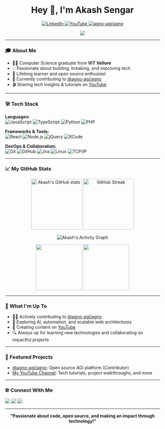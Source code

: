 <h1 align="center">Hey 👋, I'm Akash Sengar</h1>

<p align="center">
  <a href="https://www.linkedin.com/in/akashsengar/">
    <img src="https://img.shields.io/badge/LinkedIn-Connect-blue?style=for-the-badge&logo=linkedin" alt="LinkedIn" />
  </a>
  <a href="https://www.youtube.com/channel/UCk9JLSJrC5W1XmJwaxcxKVQ">
    <img src="https://img.shields.io/badge/YouTube-Subscribe-red?style=for-the-badge&logo=youtube" alt="YouTube" />
  </a>
  <a href="https://github.com/agno-agi/agno">
    <img src="https://img.shields.io/badge/Open%20Source-agno--agi%2Fagno-4B286D?style=for-the-badge&logo=github" alt="agno-agi/agno" />
  </a>
</p>

<p align="center">
  <img src="https://readme-typing-svg.demolab.com?font=Fira+Code&weight=700&size=22&pause=1000&center=true&vCenter=true&width=435&lines=Code.+Create.+Collaborate.;Open+Source+Enthusiast;Always+Learning+%26+Building!">
</p>

---

### 🎓 About Me

- 👨‍🎓 Computer Science graduate from **VIT Vellore**
- 💡 Passionate about building, breaking, and improving tech
- 🌱 Lifelong learner and open source enthusiast
- 🤝 Currently contributing to [@agno-agi/agno](https://github.com/agno-agi/agno)
- 🎬 Sharing tech insights & tutorials on [YouTube](https://www.youtube.com/channel/UCk9JLSJrC5W1XmJwaxcxKVQ)

---

### 🛠️ Tech Stack

**Languages:**  
![JavaScript](https://img.shields.io/badge/-JavaScript-F7DF1E?logo=javascript&logoColor=black)
![TypeScript](https://img.shields.io/badge/-TypeScript-3178C6?logo=typescript&logoColor=white)
![Python](https://img.shields.io/badge/-Python-3776AB?logo=python&logoColor=white)
![PHP](https://img.shields.io/badge/-PHP-777BB4?logo=php&logoColor=white)

**Frameworks & Tools:**  
![React](https://img.shields.io/badge/-React-20232A?logo=react&logoColor=61DAFB)
![Node.js](https://img.shields.io/badge/-Node.js-339933?logo=node.js&logoColor=white)
![jQuery](https://img.shields.io/badge/-jQuery-0769AD?logo=jquery&logoColor=white)
![XCode](https://img.shields.io/badge/-Xcode-1575F9?logo=xcode&logoColor=white)

**DevOps & Collaboration:**  
![Git](https://img.shields.io/badge/-Git-F05032?logo=git&logoColor=white)
![GitHub](https://img.shields.io/badge/-GitHub-181717?logo=github&logoColor=white)
![Jira](https://img.shields.io/badge/-Jira-0052CC?logo=jira&logoColor=white)
![Linux](https://img.shields.io/badge/-Linux-FCC624?logo=linux&logoColor=black)
![TCP/IP](https://img.shields.io/badge/-TCP/IP-008080?logo=protocols.io&logoColor=white)

---

### 📈 My GitHub Stats

<p align="center">
  <img src="https://github-readme-stats.vercel.app/api?username=aakashsengar&show_icons=true&theme=github_dark&hide_border=true&count_private=true" alt="Akash's GitHub stats" height="165"/>
  <img src="https://github-readme-streak-stats.herokuapp.com/?user=aakashsengar&theme=github-dark-blue&hide_border=true" alt="GitHub Streak" height="165"/>
</p>
<p align="center">
  <img src="https://github-readme-activity-graph.cyclic.app/graph?username=aakashsengar&bg_color=0d1117&color=6e40c9&line=6e40c9&point=403d3d&area=true&hide_border=true" alt="Akash's Activity Graph"/>
</p>
<p align="center">
  <img src="https://github-profile-summary-cards.vercel.app/api/cards/repos-per-language?username=aakashsengar&theme=github_dark" height="150"/>
  <img src="https://github-profile-summary-cards.vercel.app/api/cards/most-commit-language?username=aakashsengar&theme=github_dark" height="150"/>
</p>

---

### 🚀 What I'm Up To

- 🧑‍💻 Actively contributing to <a href="https://github.com/agno-agi/agno">@agno-agi/agno</a>
- 🤖 Exploring AI, automation, and scalable web architectures
- 🎥 Creating content on <a href="https://www.youtube.com/channel/UCk9JLSJrC5W1XmJwaxcxKVQ">YouTube</a>
- 🔍 Always up for learning new technologies and collaborating on impactful projects

---

### 📝 Featured Projects

- [@agno-agi/agno](https://github.com/agno-agi/agno): Open source AGI platform (Contributor)
- [My YouTube Channel](https://www.youtube.com/channel/UCk9JLSJrC5W1XmJwaxcxKVQ): Tech tutorials, project walkthroughs, and more

---

### 🌐 Connect With Me

<p>
  <a href="https://www.linkedin.com/in/akashsengar/"><img src="https://img.shields.io/badge/LinkedIn-Profile-blue?logo=linkedin&logoColor=white" /></a>
  <a href="https://www.youtube.com/channel/UCk9JLSJrC5W1XmJwaxcxKVQ"><img src="https://img.shields.io/badge/YouTube-Channel-red?logo=youtube&logoColor=white" /></a>
  <a href="https://github.com/aakashsengar"><img src="https://img.shields.io/badge/GitHub-@aakashsengar-black?logo=github&logoColor=white" /></a>
</p>

---

<p align="center">
  <b>"Passionate about code, open source, and making an impact through technology!"</b>
</p>
